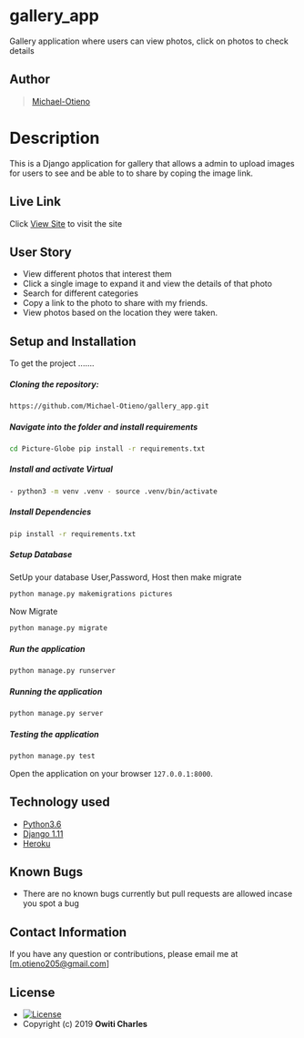 # gallery_app
Gallery application where users can view photos, click on photos to check details
## Author   
>[Michael-Otieno](https://github.com/Michael-Otieno)  
  
# Description  
This is a Django application for gallery that allows a admin to upload images for users to see and be able to to share by coping the image link.
  
##  Live Link  
 Click [View Site](https://gallerygala.herokuapp.com/)  to visit the site

## User Story  
  
* View different photos that interest them  
* Click a single image to expand it and view the details of that photo  
* Search for different categories   
* Copy a link to the photo to share with my friends.  
* View photos based on the location they were taken.  
  
  
## Setup and Installation  
To get the project .......  
  
##### Cloning the repository:  
 ```bash 
 https://github.com/Michael-Otieno/gallery_app.git
```
##### Navigate into the folder and install requirements  
 ```bash 
cd Picture-Globe pip install -r requirements.txt 
```
##### Install and activate Virtual  
 ```bash 
- python3 -m venv .venv - source .venv/bin/activate  
```  
##### Install Dependencies  
 ```bash 
 pip install -r requirements.txt 
```  
 ##### Setup Database  
  SetUp your database User,Password, Host then make migrate  
 ```bash 
python manage.py makemigrations pictures 
 ``` 
 Now Migrate  
 ```bash 
 python manage.py migrate 
```
##### Run the application  
 ```bash 
 python manage.py runserver 
``` 
##### Running the application  
 ```bash 
 python manage.py server 
```
##### Testing the application  
 ```bash 
 python manage.py test 
```
Open the application on your browser `127.0.0.1:8000`.  
  
  
## Technology used  
  
* [Python3.6](https://www.python.org/)  
* [Django 1.11](https://docs.djangoproject.com/en/2.2/)  
* [Heroku](https://heroku.com)  
  
  
## Known Bugs  
* There are no known bugs currently but pull requests are allowed incase you spot a bug  
  
## Contact Information   
If you have any question or contributions, please email me at [m.otieno205@gmail.com]  
  
## License 

* [![License](https://img.shields.io/packagist/l/loopline-systems/closeio-api-wrapper.svg)](https://github.com/Owiti-Charles/Picture-Globe/blob/master/LICENSE)  
* Copyright (c) 2019 **Owiti Charles**
